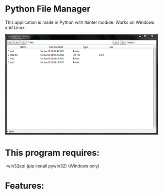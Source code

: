 # Python File Manager
This application is made in Python with tkinter module. Works on Windows and Linux.

![alt text](https://raw.githubusercontent.com/NLogDEV/Python-File-Manager/main/demo.PNG)
<p></p>

# This program requires:
<p>-win32api (pip install pywin32) (Windows only)</p>

# Features:
<p></p>



